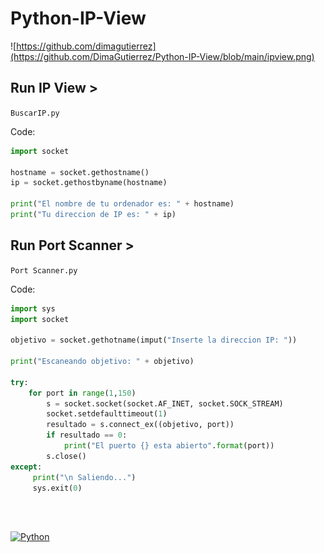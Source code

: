# Python-IP-View
![https://github.com/dimagutierrez](https://github.com/DimaGutierrez/Python-IP-View/blob/main/ipview.png)
</br>

## Run IP View >
`BuscarIP.py`

Code:
```python
import socket

hostname = socket.gethostname()
ip = socket.gethostbyname(hostname)

print("El nombre de tu ordenador es: " + hostname)
print("Tu direccion de IP es: " + ip)

```

## Run Port Scanner >
`Port Scanner.py`

Code:
```python
import sys
import socket

objetivo = socket.gethotname(imput("Inserte la direccion IP: "))

print("Escaneando objetivo: " + objetivo)

try:
    for port in range(1,150)
        s = socket.socket(socket.AF_INET, socket.SOCK_STREAM)
        socket.setdefaulttimeout(1)
        resultado = s.connect_ex((objetivo, port))
        if resultado == 0:
            print("El puerto {} esta abierto".format(port))
        s.close()
except:
     print("\n Saliendo...")
     sys.exit(0)

```
<br><br>

[![Python](https://img.shields.io/badge/Python-0095D5?style=for-the-badge&logo=Python&logoColor=white&labelColor=101010)]()
<br>

